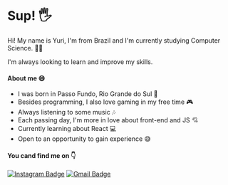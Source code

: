 # Sup! 🖐

Hi! My name is Yuri, I'm from Brazil and I'm currently studying Computer Science. 👨‍💻

I'm always looking to learn and improve my skills.
#### About me 😄
- I was born in Passo Fundo, Rio Grande do Sul 👶
- Besides programming, I also love gaming in my free time 🎮
- Always listening to some music 🎶
- Each passing day, I'm more in love about front-end and JS 💘
- Currently learning about React 💻
- Open to an opportunity to gain experience 😅
#### You cand find me on 👇
[![Instagram Badge](https://img.shields.io/badge/-Instagram-C13584?style=flat-square&logo=Instagram&logoColor=white&link=https://www.instagram.com/yurinraiter)](https://www.instagram.com/yurinraiter/) [![Gmail Badge](https://img.shields.io/badge/-yurinraiter@gmail.com-BB001B?style=flat-square&logo=Gmail&logoColor=white&link=mailto:diego.schell.f@gmail.com)](mailto:yurinraiter@gmail.com)
